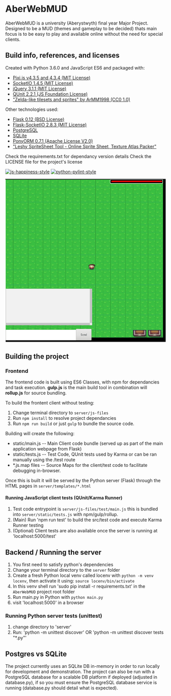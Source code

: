 # AberWebMUD
AberWebMUD is a university (Aberystwyth) final year Major Project.
Designed to be a MUD (themes and gameplay to be decided) thats main
focus is to be easy to play and available online without the need for
special clients.

## Build info, references, and licenses
Created with Python 3.6.0 and JavaScript ES6 and packaged with:
* [Pixi.js v4.3.5 and  4.3.4 (MIT License)](http://www.pixijs.com/)
* [SocketIO 1.4.5 (MIT License)](http://socket.io/)
* [jQuery 3.1.1 (MIT License)](https://jquery.com/)
* [QUnit 2.2.1 (JS Foundation License)](http://qunitjs.com/)
* ["Zelda-like tilesets and sprites" by ArMM1998 (CC0 1.0)](http://opengameart.org/content/zelda-like-tilesets-and-sprites)

Other technologies used:
* [Flask 0.12 (BSD License)](http://flask.pocoo.org/)
* [Flask-SocketIO 2.8.3 (MIT License)](https://github.com/miguelgrinberg/Flask-SocketIO)
* [PostgreSQL](https://www.postgresql.org/)
* [SQLite](https://sqlite.org/)
* [PonyORM 0.7.1 (Apache License V2.0)](https://docs.ponyorm.com/)
* ["Leshy SpriteSheet Tool - Online Sprite Sheet, Texture Atlas Packer"](https://www.leshylabs.com/apps/sstool/)

Check the requirements.txt for dependancy version details
Check the LICENSE file for the project's license

[![js-happiness-style](https://img.shields.io/badge/JS%20code%20style-happiness-brightgreen.svg)](https://github.com/JedWatson/happiness)
[![python-pylint-style](https://img.shields.io/badge/Python%20code%20style-pylint%20(PEP%208)-brightgreen.svg)](https://www.pylint.org/)

![Main Example Screenshot](example.png)

## Building the project

### Frontend
The frontend code is built using ES6 Classes, with npm for dependancies and task execution.
**gulp.js** is the main build tool in combination will **rollup.js** for source bundling.

To build the frontent client without testing:
1. Change terminal directory to `server/js-files`
2. Run `npm install` to resolve project dependancies
3. Run `npm run build` or just `gulp` to bundle the source code.

Building will create the following:
* static/main.js -- Main Client code bundle (served up as part of the main application webpage from Flask)
* static/tests.js -- Test Code, QUnit tests used by Karma or can be ran manually using the /test route
* *.js.map files  -- Source Maps for the client/test code to facilitate debugging in-browser.

Once this is built it will be served by the Python server (Flask) through the HTML pages in `server/templates/*.html`

#### Running JavaScript client tests (QUnit/Karma Runner)
1. Test code entrypoint is `server/js-files/test/main.js` this is bundled into `server/static/tests.js` with npm/gulp/rollup.
2. (Main) Run 'npm run test' to build the src/test code and execute Karma Runner testing
3. (Optional) Client tests are also available once the server is running at 'localhost:5000/test'

## Backend / Running the server
1. You first need to satisfy python's dependencies
2. Change your terminal directory to the `server` folder
3. Create a fresh Python local venv called locenv with `python -m venv locenv`, then activate it using: `source locenv/bin/activate`
4. In this venv shell run 'sudo pip install -r requirements.txt' in the `AberWebMUD` project root folder
5. Run main.py in Python with `python main.py`
6. visit 'localhost:5000' in a browser

### Running Python server tests (unittest)
1. change directory to 'server'
2. Run: 'python -m unittest discover' OR 'python -m unittest discover tests "*.py"'

## Postgres vs SQLite
The project currently uses an SQLite DB in-memory in order to run locally for development and demonstration.
The project can also be run with a PostgreSQL database for a scalable DB platform if deployed (adjusted in database.py), if so you must ensure the PostgreSQL database service
is running (database.py should detail what is expected).


